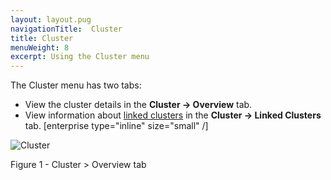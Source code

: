 ```yaml
---
layout: layout.pug
navigationTitle:  Cluster
title: Cluster
menuWeight: 8
excerpt: Using the Cluster menu
---
```


The Cluster menu has two tabs:

- View the cluster details in the **Cluster -> Overview** tab.
- View information about [linked clusters](/mesosphere/dcos/1.12/administering-clusters/multiple-clusters/cluster-links/) in the **Cluster -> Linked Clusters** tab. [enterprise type="inline" size="small" /]

![Cluster](/mesosphere/dcos/1.12/img/GUI-Cluster-OSS-Cluster_View-1_12.png)

Figure 1 - Cluster > Overview tab
